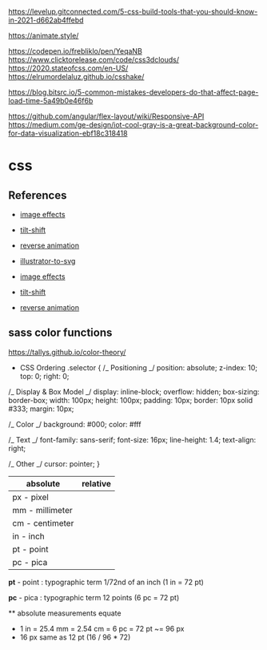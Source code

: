 https://levelup.gitconnected.com/5-css-build-tools-that-you-should-know-in-2021-d662ab4ffebd

https://animate.style/

https://codepen.io/frebliklo/pen/YeqaNB
https://www.clicktorelease.com/code/css3dclouds/
https://2020.stateofcss.com/en-US/
https://elrumordelaluz.github.io/csshake/

https://blog.bitsrc.io/5-common-mistakes-developers-do-that-affect-page-load-time-5a49b0e46f6b

https://github.com/angular/flex-layout/wiki/Responsive-API
https://medium.com/ge-design/iot-cool-gray-is-a-great-background-color-for-data-visualization-ebf18c318418

# css

## References

- [image effects](https://w3bits.com/labs/css-image-hover-zoom/)
- [tilt-shift](https://menosketiago.medium.com/css-only-tilt-shift-photography-5a86d09189f5)
- [reverse animation](https://www.alessioatzeni.com/wp-content/tutorials/html-css/CSS3-Reverse-Animation/index.html#)
- [illustrator-to-svg](https://css-tricks.com/illustrator-to-svg/)

- [image effects](https://w3bits.com/labs/css-image-hover-zoom/)
- [tilt-shift](https://menosketiago.medium.com/css-only-tilt-shift-photography-5a86d09189f5)
- [reverse animation](https://www.alessioatzeni.com/wp-content/tutorials/html-css/CSS3-Reverse-Animation/index.html#)

## sass color functions

https://tallys.github.io/color-theory/

- CSS Ordering
  .selector {
  /_ Positioning _/
  position: absolute;
  z-index: 10;
  top: 0;
  right: 0;

/_ Display & Box Model _/
display: inline-block;
overflow: hidden;
box-sizing: border-box;
width: 100px;
height: 100px;
padding: 10px;
border: 10px solid #333;
margin: 10px;

/_ Color _/
background: #000;
color: #fff

/_ Text _/
font-family: sans-serif;
font-size: 16px;
line-height: 1.4;
text-align: right;

/_ Other _/
cursor: pointer;
}

| absolute        | relative |
| --------------- | -------- |
| px - pixel      |          |
| mm - millimeter |
| cm - centimeter |
| in - inch       |
| pt - point      |
| pc - pica       |

**pt** - point
: typographic term 1/72nd of an inch (1 in = 72 pt)

**pc** - pica
: typographic term 12 points (6 pc = 72 pt)

\*\* absolute measurements equate

- 1 in = 25.4 mm = 2.54 cm = 6 pc = 72 pt ~= 96 px
- 16 px same as 12 pt (16 / 96 \* 72)
